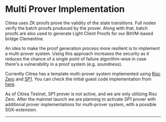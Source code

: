 # Multi Prover Implementation

<!-- TODO: Link Clementine -->

Citrea uses ZK proofs prove the validity of the state transitions. Full nodes verify the batch proofs produced by the prover. Along with that, batch proofs are also used to generate Light Client Proofs for our BitVM-based bridge Clementine.

An idea to make the proof generation process more resilient is to implement a multi-prover system. Using this approach increases the security as it reduces the chance of a single point of failure algorithm-wise in case there's a vulnerability in a proof system (e.g. soundness).

Currently Citrea has a template multi-prover system implemented using [Risc Zero](https://risczero.com) and [SP1](https://docs.succinct.xyz/docs/introduction). You can check the initial guest code implementation from [here](https://github.com/chainwayxyz/citrea/tree/nightly/guests). 

As of Citrea Testnet, SP1 prover is not active, and we are only utilizing Risc Zero. After the mainnet launch we are planning to activate SP1 prover with additional prover implementations for multi-prover system, with a possible SGX-extension.

---

<!-- TODO: Revisit here. -->
<!-- Discuss: SGX, multiple zkEVM, multiple zkVM, horizontal scaling, vertical scaling, prover coordination, impacts, dependencies -->